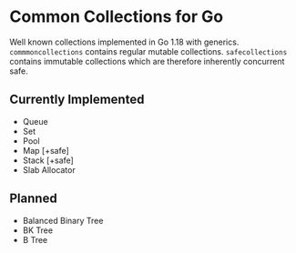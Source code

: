 # Common Collections for Go

Well known collections implemented in Go 1.18 with generics.
`commmoncollections` contains regular mutable collections.
`safecollections` contains immutable collections which are therefore inherently concurrent safe.

## Currently Implemented

- Queue
- Set
- Pool
- Map [+safe]
- Stack [+safe]
- Slab Allocator

## Planned

- Balanced Binary Tree
- BK Tree
- B Tree
